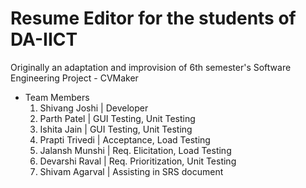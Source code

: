 # Resume Editor for the students of DA-IICT

Originally an adaptation and improvision of 6th semester's Software Engineering Project - CVMaker

* Team Members
  1. Shivang Joshi   |   Developer
  2. Parth Patel     |   GUI Testing, Unit Testing
  3. Ishita Jain     |   GUI Testing, Unit Testing
  4. Prapti Trivedi  |   Acceptance, Load Testing
  5. Jalansh Munshi  |   Req. Elicitation, Load Testing
  6. Devarshi Raval  |   Req. Prioritization, Unit Testing
  7. Shivam Agarval  |   Assisting in SRS document 
